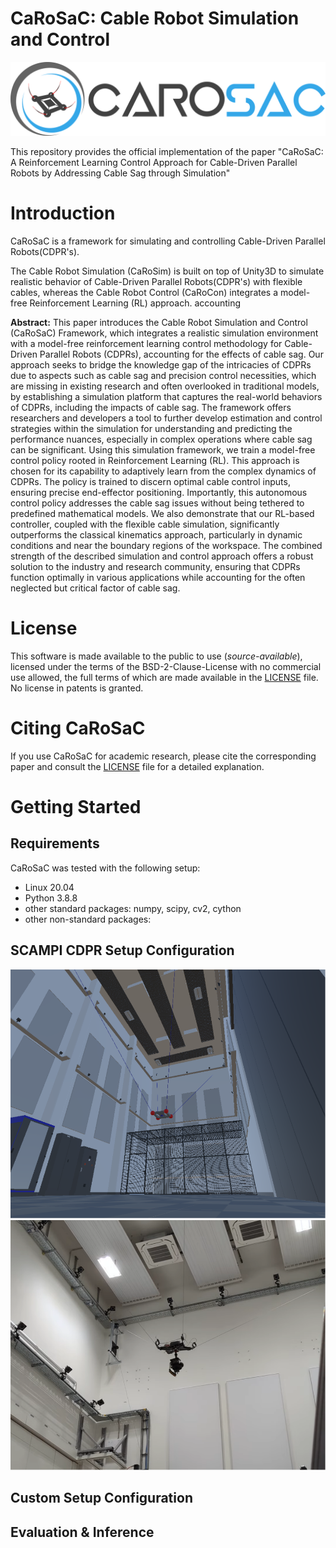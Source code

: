 # CaRoSaC: Cable Robot Simulation and Control

![CaRoSaC Framework Logo](./figures/carosac_logo.svg)


This repository provides the official implementation of the paper "CaRoSaC: A Reinforcement Learning Control Approach for Cable-Driven Parallel Robots by Addressing Cable Sag through Simulation"

# Introduction
CaRoSaC is a framework for simulating and controlling Cable-Driven Parallel Robots(CDPR's).

The Cable Robot Simulation (CaRoSim) is built on top of Unity3D to simulate realistic behavior of Cable-Driven Parallel Robots(CDPR's) with flexible cables, whereas the Cable Robot Control (CaRoCon) integrates a model-free Reinforcement Learning (RL) approach. accounting



**Abstract:** This paper introduces the Cable Robot Simulation and Control (CaRoSaC) Framework, which integrates a realistic simulation environment with a model-free reinforcement learning control methodology for Cable-Driven Parallel Robots (CDPRs), accounting for the effects of cable sag. Our approach seeks to bridge the knowledge gap of the intricacies of CDPRs due to aspects such as cable sag and precision control necessities, which are missing in existing research and often overlooked in traditional models, by establishing a simulation platform that captures the real-world behaviors of CDPRs, including the impacts of cable sag. The framework offers researchers and developers a tool to further develop estimation and control strategies within the simulation for understanding and predicting the performance nuances, especially in complex operations where cable sag can be significant. Using this simulation framework, we train a model-free control policy rooted in Reinforcement Learning (RL). This approach is chosen for its capability to adaptively learn from the complex dynamics of CDPRs. The policy is trained to discern optimal cable control inputs, ensuring precise end-effector positioning. Importantly, this autonomous control policy addresses the cable sag issues without being tethered to predefined mathematical models. We also demonstrate that our RL-based controller, coupled with the flexible cable simulation, significantly outperforms the classical kinematics approach, particularly in dynamic conditions and near the boundary regions of the workspace. The combined strength of the described simulation and control approach offers a robust solution to the industry and research community, ensuring that CDPRs function optimally in various applications while accounting for the often neglected but critical factor of cable sag.

# License
This software is made available to the public to use (_source-available_), licensed under the terms of the BSD-2-Clause-License with no commercial use allowed, the full terms of which are made available in the [LICENSE](./LICENSE) file. No license in patents is granted.

# Citing CaRoSaC

If you use CaRoSaC for academic research, please cite the corresponding paper and consult the [LICENSE](./LICENSE) file for a detailed explanation.

# Getting Started

## Requirements

CaRoSaC was tested with the following setup:

* Linux 20.04
* Python 3.8.8
* other standard packages: numpy, scipy, cv2, cython
* other non-standard packages:

## SCAMPI CDPR Setup Configuration
![SCAMPI CDPR Sim Config](./figures/sim_sys.svg) ![SCAMPI CDPR Real Config](./figures/real_sys.svg)



## Custom Setup Configuration
## Evaluation & Inference


